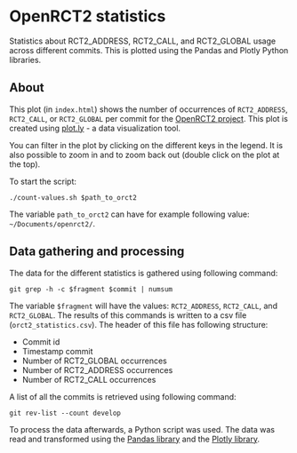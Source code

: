 # OpenRCT2 statistics
Statistics about RCT2_ADDRESS, RCT2_CALL, and RCT2_GLOBAL usage across different commits. This is plotted using the Pandas and Plotly Python libraries.

## About
This plot (in `index.html`) shows the number of occurrences of `RCT2_ADDRESS`, `RCT2_CALL`, or `RCT2_GLOBAL` per commit for the [OpenRCT2 project](http://github.com/openrct2/openrct2). This plot is created using [plot.ly](https://plot.ly/) - a data visualization tool.

You can filter in the plot by clicking on the different keys in the legend. It is also possible to zoom in and to zoom back out (double click on the plot at the top).

To start the script:

```
./count-values.sh $path_to_orct2
```

The variable `path_to_orct2` can have for example following value: `~/Documents/openrct2/`. 

## Data gathering and processing
The data for the different statistics is gathered using following command:

```
git grep -h -c $fragment $commit | numsum
```

The variable `$fragment` will have the values: `RCT2_ADDRESS`, `RCT2_CALL`, and `RCT2_GLOBAL`. The results of this commands is written to a csv file (`orct2_statistics.csv`).  The header of this file has following structure:
 - Commit id
 - Timestamp commit
 - Number of RCT2_GLOBAL occurrences
 - Number of RCT2_ADDRESS occurrences
 - Number of RCT2_CALL occurrences

A list of all the commits is retrieved using following command:

```
git rev-list --count develop
```

To process the data afterwards, a Python script was used. The data was read and transformed using the [Pandas library](http://pandas.pydata.org/) and the [Plotly library](https://plot.ly/).
